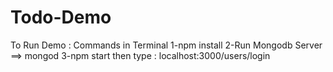 # Todo-Demo

To Run Demo : 
Commands in Terminal 
1-npm install 
2-Run Mongodb Server ==> mongod 
3-npm start
then type : localhost:3000/users/login
